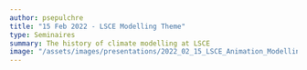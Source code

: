 ```yaml
---
author: psepulchre
title: "15 Feb 2022 - LSCE Modelling Theme"
type: Seminaires
summary: The history of climate modelling at LSCE
image: "/assets/images/presentations/2022_02_15_LSCE_Animation_Modelling_History.png"
---
```

